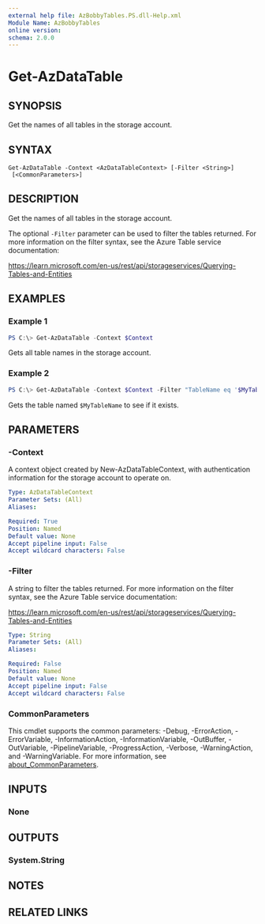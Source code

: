 ```yaml
---
external help file: AzBobbyTables.PS.dll-Help.xml
Module Name: AzBobbyTables
online version:
schema: 2.0.0
---
```


# Get-AzDataTable

## SYNOPSIS

Get the names of all tables in the storage account.

## SYNTAX

```
Get-AzDataTable -Context <AzDataTableContext> [-Filter <String>]
 [<CommonParameters>]
```

## DESCRIPTION

Get the names of all tables in the storage account.

The optional `-Filter` parameter can be used to filter the tables returned. For more information on the filter syntax, see the Azure Table service documentation:

https://learn.microsoft.com/en-us/rest/api/storageservices/Querying-Tables-and-Entities

## EXAMPLES

### Example 1

```powershell
PS C:\> Get-AzDataTable -Context $Context
```

Gets all table names in the storage account.

### Example 2

```powershell
PS C:\> Get-AzDataTable -Context $Context -Filter "TableName eq '$MyTableName'"
```

Gets the table named `$MyTableName` to see if it exists.

## PARAMETERS

### -Context

A context object created by New-AzDataTableContext, with authentication information for the storage account to operate on.

```yaml
Type: AzDataTableContext
Parameter Sets: (All)
Aliases:

Required: True
Position: Named
Default value: None
Accept pipeline input: False
Accept wildcard characters: False
```

### -Filter

A string to filter the tables returned. For more information on the filter syntax, see the Azure Table service documentation:

https://learn.microsoft.com/en-us/rest/api/storageservices/Querying-Tables-and-Entities

```yaml
Type: String
Parameter Sets: (All)
Aliases:

Required: False
Position: Named
Default value: None
Accept pipeline input: False
Accept wildcard characters: False
```

### CommonParameters
This cmdlet supports the common parameters: -Debug, -ErrorAction, -ErrorVariable, -InformationAction, -InformationVariable, -OutBuffer, -OutVariable, -PipelineVariable, -ProgressAction, -Verbose, -WarningAction, and -WarningVariable. For more information, see [about_CommonParameters](http://go.microsoft.com/fwlink/?LinkID=113216).

## INPUTS

### None

## OUTPUTS

### System.String

## NOTES

## RELATED LINKS
